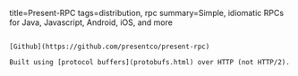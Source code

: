 title=Present-RPC
tags=distribution, rpc
summary=Simple, idiomatic RPCs for Java, Javascript, Android, iOS, and more
~~~~~~

[Github](https://github.com/presentco/present-rpc)

Built using [protocol buffers](protobufs.html) over HTTP (not HTTP/2).
